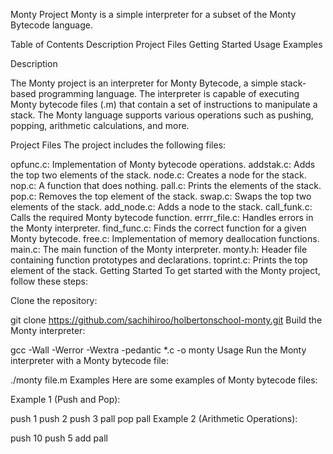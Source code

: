 Monty Project
Monty is a simple interpreter for a subset of the Monty Bytecode language.

Table of Contents
Description
Project Files
Getting Started
Usage
Examples

Description

The Monty project is an interpreter for Monty Bytecode, a simple stack-based programming language. The interpreter is capable of executing Monty bytecode files (.m) that contain a set of instructions to manipulate a stack. The Monty language supports various operations such as pushing, popping, arithmetic calculations, and more.

Project Files
The project includes the following files:

opfunc.c: Implementation of Monty bytecode operations.
addstak.c: Adds the top two elements of the stack.
node.c: Creates a node for the stack.
nop.c: A function that does nothing.
pall.c: Prints the elements of the stack.
pop.c: Removes the top element of the stack.
swap.c: Swaps the top two elements of the stack.
add_node.c: Adds a node to the stack.
call_funk.c: Calls the required Monty bytecode function.
errrr_file.c: Handles errors in the Monty interpreter.
find_func.c: Finds the correct function for a given Monty bytecode.
free.c: Implementation of memory deallocation functions.
main.c: The main function of the Monty interpreter.
monty.h: Header file containing function prototypes and declarations.
toprint.c: Prints the top element of the stack.
Getting Started
To get started with the Monty project, follow these steps:

Clone the repository:

git clone https://github.com/sachihiroo/holbertonschool-monty.git
Build the Monty interpreter:

gcc -Wall -Werror -Wextra -pedantic *.c -o monty
Usage
Run the Monty interpreter with a Monty bytecode file:

./monty file.m
Examples
Here are some examples of Monty bytecode files:

Example 1 (Push and Pop):

push 1
push 2
push 3
pall
pop
pall
Example 2 (Arithmetic Operations):

push 10
push 5
add
pall
